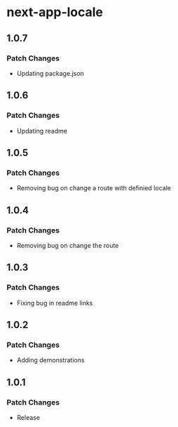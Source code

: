 # next-app-locale

## 1.0.7

### Patch Changes

- Updating package.json

## 1.0.6

### Patch Changes

- Updating readme

## 1.0.5

### Patch Changes

- Removing bug on change a route with definied locale

## 1.0.4

### Patch Changes

- Removing bug on change the route

## 1.0.3

### Patch Changes

- Fixing bug in readme links

## 1.0.2

### Patch Changes

- Adding demonstrations

## 1.0.1

### Patch Changes

- Release
